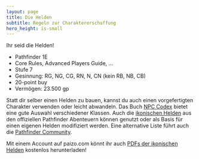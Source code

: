 ```yaml
---
layout: page
title: Die Helden
subtitle: Regeln zur Charaktererschaffung
hero_height: is-small
---
```


Ihr seid die Helden!

* Pathfinder 1E
* Core Rules, Advanced Players Guide, ...
* Stufe 7
* Gesinnung: RG, NG, CG, RN, N, CN (kein RB, NB, CB)
* 20-point buy
* Vermögen: 23.500 gp

Statt dir selber einen Helden zu bauen, kannst du auch einen vorgefertigten Charakter verwenden oder leicht abwandeln. Das Buch [NPC Codex](https://pathfinderwiki.com/wiki/NPC_Codex) bietet eine gute Auswahl verschiedener Klassen. Auch die [ikonischen Helden](https://www.d20pfsrd.com/classes/npc-classes/npc-codex-iconics/) aus den offiziellen Pathfinder Abenteuern können genutzt oder als Basis für einen eigenen Helden modifiziert werden. Eine alternative Liste führt auch die [Pathfinder Community](http://www.pathfindercommunity.net/iconic-characters).

Mit einem Account auf paizo.com könnt ihr auch [PDFs der ikonischen Helden](https://paizo.com/products/btpy9a64) kostenlos herunterladen!